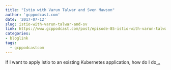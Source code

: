 ```yaml
---
title: "Istio with Varun Talwar and Sven Mawson"
author: 'gcppodcast.com'
date: '2017-07-12'
slug: istio-with-varun-talwar-and-sv
link: https://www.gcppodcast.com/post/episode-85-istio-with-varun-talwar-and-sven-mawson/
categories:
- bloglink
tags:
  - gcppodcastcom
---
```


If I want to apply Istio to an existing Kubernetes application, how do I do[... <i class="fas fa-external-link-alt"></i>](https://www.gcppodcast.com/post/episode-85-istio-with-varun-talwar-and-sven-mawson/)

